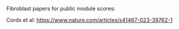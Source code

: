 Fibroblast papers for public module scores: 

Cords et al: 
https://www.nature.com/articles/s41467-023-39762-1
